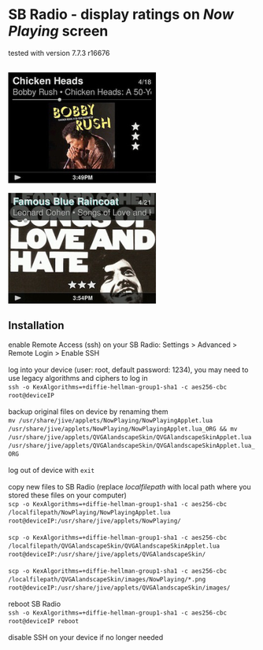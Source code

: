 SB Radio - display ratings on *Now Playing* screen
====
tested with version 7.7.3 r16676<br><br>

![screenshot1](../screenshots/radio1.jpg)<br><br>
![screenshot2](../screenshots/radio2.jpg)

## Installation

enable Remote Access (ssh) on your SB Radio: Settings > Advanced > Remote Login > Enable SSH
<br><br>
log into your device (user: root, default password: 1234), you may need to use legacy algorithms and ciphers to log in
<br>
`ssh -o KexAlgorithms=+diffie-hellman-group1-sha1 -c aes256-cbc root@deviceIP`
<br><br>
backup original files on device by renaming them
<br>
`mv /usr/share/jive/applets/NowPlaying/NowPlayingApplet.lua /usr/share/jive/applets/NowPlaying/NowPlayingApplet.lua_ORG && mv /usr/share/jive/applets/QVGAlandscapeSkin/QVGAlandscapeSkinApplet.lua /usr/share/jive/applets/QVGAlandscapeSkin/QVGAlandscapeSkinApplet.lua_ORG`
<br><br>
log out of device with `exit`
<br><br>
copy new files to SB Radio (replace *localfilepath* with local path where you stored these files on your computer)
<br>
`scp -o KexAlgorithms=+diffie-hellman-group1-sha1 -c aes256-cbc /localfilepath/NowPlaying/NowPlayingApplet.lua root@deviceIP:/usr/share/jive/applets/NowPlaying/`
<br><br>
`scp -o KexAlgorithms=+diffie-hellman-group1-sha1 -c aes256-cbc /localfilepath/QVGAlandscapeSkin/QVGAlandscapeSkinApplet.lua root@deviceIP:/usr/share/jive/applets/QVGAlandscapeSkin/`
<br><br>
`scp -o KexAlgorithms=+diffie-hellman-group1-sha1 -c aes256-cbc /localfilepath/QVGAlandscapeSkin/images/NowPlaying/*.png root@deviceIP:/usr/share/jive/applets/QVGAlandscapeSkin/images/`
<br><br>
reboot SB Radio
<br>
`ssh -o KexAlgorithms=+diffie-hellman-group1-sha1 -c aes256-cbc root@deviceIP reboot`
<br><br>
disable SSH on your device if no longer needed